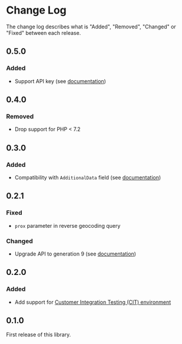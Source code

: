 # Change Log

The change log describes what is "Added", "Removed", "Changed" or "Fixed" between each release.

## 0.5.0

### Added

- Support API key (see [documentation](https://developer.here.com/documentation/authentication/dev_guide/topics/api-key-credentials.html))

## 0.4.0

### Removed

- Drop support for PHP < 7.2

## 0.3.0

### Added

- Compatibility with `AdditionalData` field (see [documentation](https://developer.here.com/documentation/geocoder/topics/resource-type-response-geocode.html#resource-type-response-geocode__address))

## 0.2.1

### Fixed

- `prox` parameter in reverse geocoding query

### Changed

- Upgrade API to generation 9 (see [documentation](https://developer.here.com/documentation/geocoder/topics/backwards-compatibility.html#backwards-compatibility__api-different-generations))

## 0.2.0

### Added

- Add support for [Customer Integration Testing (CIT) environment](https://developer.here.com/documentation/places/common/request-cit-environment.html)

## 0.1.0

First release of this library. 

